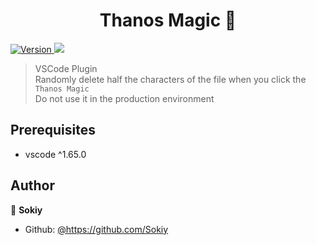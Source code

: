 <h1 align="center">Thanos Magic 👋</h1>
<p>
  <a href="https://www.npmjs.com/package/thanos" target="_blank">
    <img alt="Version" src="https://img.shields.io/npm/v/thanos.svg">
  </a>
  <img src="https://img.shields.io/badge/vscode-%5E1.65.0-blue.svg" />
</p>

> VSCode Plugin  
> Randomly delete half the characters of the file when you click the `Thanos Magic`  
> Do not use it in the production environment

## Prerequisites

- vscode ^1.65.0




## Author

👤 **Sokiy**

* Github: [@https:\/\/github.com\/Sokiy](https://github.com/https:\/\/github.com\/Sokiy)
